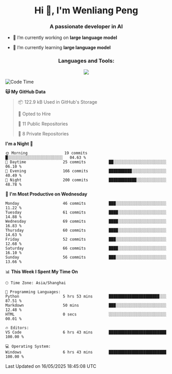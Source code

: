 <h1 align="center">Hi 👋, I'm Wenliang Peng</h1>
<h3 align="center">A passionate developer in AI</h3>

- 🔭 I’m currently working on **large language model**

- 🌱 I’m currently learning **large language model**

<!-- <h3 align="left">Connect with me:</h3> -->
<!-- <p align="left">
</p> -->

<h3 align="center">Languages and Tools:</h3>
<p align="center">
  <a href="https://skillicons.dev">
    <img src="https://skillicons.dev/icons?i=cpp,ros,docker,azure,git,linux,py,pytorch,cmake,githubactions,powershell,md&perline=6" />
  </a>
</p>


<!-- <p><img align="center" src="https://github-readme-stats.vercel.app/api/top-langs?username=bpwl0121&show_icons=true&locale=en&layout=compact" alt="bpwl0121" /></p> -->

<!-- <p><img align="center" src="https://github-readme-streak-stats.herokuapp.com/?user=bpwl0121&" alt="bpwl0121" /></p> -->

<!--START_SECTION:waka-->
![Code Time](http://img.shields.io/badge/Code%20Time-245%20hrs%206%20mins-blue)

**🐱 My GitHub Data** 

> 📦 122.9 kB Used in GitHub's Storage 
 > 
> 💼 Opted to Hire
 > 
> 📜 11 Public Repositories 
 > 
> 🔑 8 Private Repositories 
 > 
**I'm a Night 🦉** 

```text
🌞 Morning                19 commits          █░░░░░░░░░░░░░░░░░░░░░░░░   04.63 % 
🌆 Daytime                25 commits          ██░░░░░░░░░░░░░░░░░░░░░░░   06.10 % 
🌃 Evening                166 commits         ██████████░░░░░░░░░░░░░░░   40.49 % 
🌙 Night                  200 commits         ████████████░░░░░░░░░░░░░   48.78 % 
```
📅 **I'm Most Productive on Wednesday** 

```text
Monday                   46 commits          ███░░░░░░░░░░░░░░░░░░░░░░   11.22 % 
Tuesday                  61 commits          ████░░░░░░░░░░░░░░░░░░░░░   14.88 % 
Wednesday                69 commits          ████░░░░░░░░░░░░░░░░░░░░░   16.83 % 
Thursday                 60 commits          ████░░░░░░░░░░░░░░░░░░░░░   14.63 % 
Friday                   52 commits          ███░░░░░░░░░░░░░░░░░░░░░░   12.68 % 
Saturday                 66 commits          ████░░░░░░░░░░░░░░░░░░░░░   16.10 % 
Sunday                   56 commits          ███░░░░░░░░░░░░░░░░░░░░░░   13.66 % 
```


📊 **This Week I Spent My Time On** 

```text
🕑︎ Time Zone: Asia/Shanghai

💬 Programming Languages: 
Python                   5 hrs 53 mins       ██████████████████████░░░   87.51 % 
Markdown                 50 mins             ███░░░░░░░░░░░░░░░░░░░░░░   12.48 % 
HTML                     0 secs              ░░░░░░░░░░░░░░░░░░░░░░░░░   00.01 % 

🔥 Editors: 
VS Code                  6 hrs 43 mins       █████████████████████████   100.00 % 

💻 Operating System: 
Windows                  6 hrs 43 mins       █████████████████████████   100.00 % 
```


 Last Updated on 16/05/2025 18:45:08 UTC
<!--END_SECTION:waka-->

